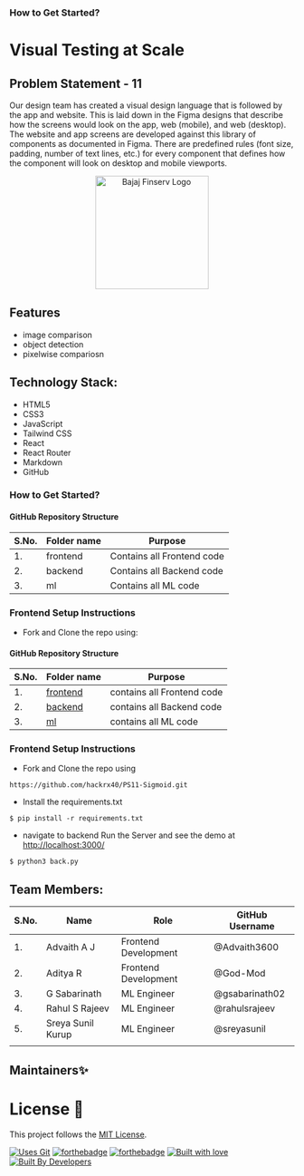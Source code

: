### How to Get Started?

# Visual Testing at Scale

## Problem Statement - 11

Our design team has created a visual design language that is followed by the app and website. This is laid down in the Figma designs that describe how the screens would look on the app, web (mobile), and web (desktop). The website and app screens are developed against this library of components as documented in Figma. There are predefined rules (font size, padding, number of text lines, etc.) for every component that defines how the component will look on desktop and mobile viewports.


<p align="center">
  <img src="https://pixlok.com/wp-content/uploads/2021/04/Bajaj-Finserv-Logo-PNG.jpg" alt="Bajaj Finserv Logo" width="200" height="200">
</p>


## Features

- image comparison
- object detection
- pixelwise compariosn

## Technology Stack:

- HTML5
- CSS3
- JavaScript
- Tailwind CSS
- React
- React Router
- Markdown
- GitHub

### How to Get Started?

#### GitHub Repository Structure

| S.No. | Folder name | Purpose                    |
| ----- | ----------- | -------------------------- |
| 1.    | frontend    | Contains all Frontend code |
| 2.    | backend     | Contains all Backend code  |
| 3.    | ml          | Contains all ML code       |

### Frontend Setup Instructions

- Fork and Clone the repo using:

#### GitHub Repository Structure

| S.No. | Folder name                                                                  | Purpose                    |
| ----- | ---------------------------------------------------------------------------- | -------------------------- |
| 1.    | [frontend](https://github.com/hackrx40/PS11-Sigmoid/tree/main/frontend "frontend") | contains all Frontend code |
| 2.    | [backend](https://github.com/rudrakshi99/Farmer-Call-Center/tree/backend)       | contains all Backend code  |
| 3.    | [ml](https://github.com/rudrakshi99/Farmer-Call-Center/tree/ml)                 | contains all ML code       |

### Frontend Setup Instructions

- Fork and Clone the repo using

```
https://github.com/hackrx40/PS11-Sigmoid.git
```

- Install the requirements.txt

```
$ pip install -r requirements.txt

```

- navigate to  backend Run the Server and see the demo at [http://localhost:3000/](http://localhost:3000/)

```
$ python3 back.py
```

## Team Members:

| S.No. | Name              | Role                 | GitHub Username |
| ----- | ----------------- | -------------------- | --------------- |
| 1.    | Advaith A J       | Frontend Development | @Advaith3600    |
| 2.    | Aditya R          | Frontend Development | @God-Mod        |
| 3.    | G Sabarinath      | ML Engineer          | @gsabarinath02  |
| 4.    | Rahul S Rajeev    | ML Engineer          | @rahulsrajeev   |
| 5.    | Sreya Sunil Kurup | ML Engineer          | @sreyasunil     |
|       |                   |                      |                 |

## Maintainers✨

# License 📝

This project follows the [MIT License](https://choosealicense.com/licenses/mit/).

[![Uses Git](https://forthebadge.com/images/badges/uses-git.svg)](https://github.com/rudrakshi99/Farmer-Call-Center)
[![forthebadge](https://forthebadge.com/images/badges/made-with-javascript.svg)](https://github.com/rudrakshi99/Farmer-Call-Center)
[![forthebadge](https://forthebadge.com/images/badges/made-with-python.svg)](https://github.com/rudrakshi99/Farmer-Call-Center)
[![Built with love](https://forthebadge.com/images/badges/built-with-love.svg)](https://github.com/rudrakshi99/Farmer-Call-Center.git) [![Built By Developers](https://forthebadge.com/images/badges/built-by-developers.svg)](https://github.com/rudrakshi99/Farmer-Call-Center)
